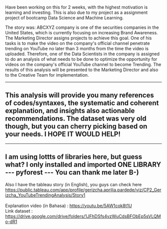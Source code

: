 Have been working on this for 2 weeks, with the highest motivation is learning and investing.
This is also due to my project as a assignment project of bootcamp Data Science and Machine Learning.

The story was:
ABCXYZ company is one of the securities companies in the United States, which is currently focusing on increasing Brand Awareness.
The Marketing Director assigns projects to achieve this goal. One of his tasks is to make the video on the company's official channel penetrate trending on YouTube no later than 3 months from the time the video is uploaded. Therefore, one of the Data Scientists in the company is assigned to do an analysis of what needs to be done to optimize the opportunity for videos on the company's official YouTube channel to become Trending. The results of this analysis will be presented to the Marketing Director and also to the Creative Team for implementation.

-------------
This analysis will provide you many references of codes/syntaxes, the systematic and coherent explanation, and insights also actionable recommendations.
The dataset was very old though, but you can cherry picking based on your needs.
I HOPE IT WOULD HELP!
-------------

-------------
I am using lottts of libraries here, but guess what? 
I only installed and imported ONE LIBRARY --- pyforest ---
You can thank me later B-)
-------------

Also I have the tableau story (in English), you guys can check here<br>
https://public.tableau.com/app/profile/gerizcha.aprilia.pardede/viz/CP2_Gerizcha_YouTubeTrendingAnalysis/Story1 <br>
<br>
Explanation video (in Bahasa) : https://youtu.be/5AW1cok8t1U
<br>
Link dataset : https://drive.google.com/drive/folders/1JFhDSfs4vzWuCdsBFObEp5sVLQMo-dR1

